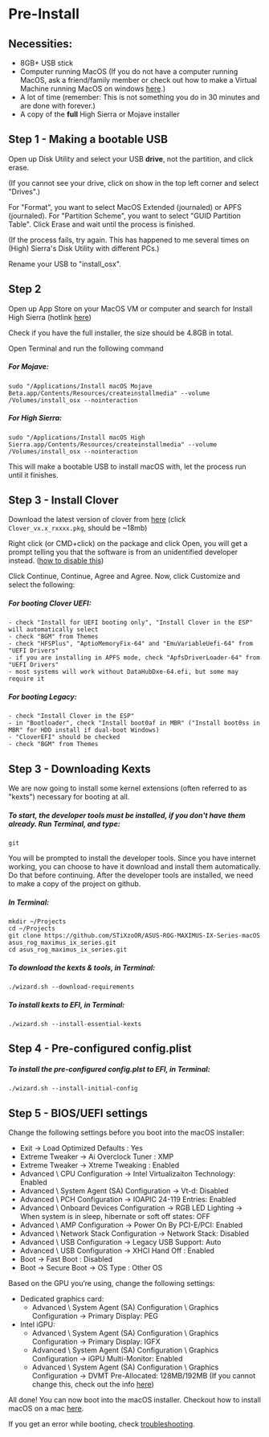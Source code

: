 # Pre-Install

## Necessities:
* 8GB+ USB stick
* Computer running MacOS (If you do not have a computer running MacOS, ask a friend/family member or check out how to make a Virtual Machine running MacOS on windows [here](https://techsviewer.com/install-macos-high-sierra-vmware-windows/).)
* A lot of time (remember: This is not something you do in 30 minutes and are done with forever.)
* A copy of the **full** High Sierra or Mojave installer

## Step 1 - Making a bootable USB
Open up Disk Utility and select your USB **drive**, not the partition, and click erase. 

(If you cannot see your drive, click on show in the top left corner and select "Drives".)

For "Format", you want to select MacOS Extended (journaled) or APFS (journaled). For "Partition Scheme", you want to select "GUID Partition Table". Click Erase and wait until the process is finished. 

(If the process fails, try again. This has happened to me several times on (High) Sierra's Disk Utility with different PCs.)

Rename your USB to "install_osx".

## Step 2
Open up App Store on your MacOS VM or computer and search for Install High Sierra (hotlink [here](https://itunes.apple.com/us/app/macos-high-sierra/id1246284741?mt=12))

Check if you have the full installer, the size should be 4.8GB in total.

Open Terminal and run the following command

##### For Mojave: 
```
sudo "/Applications/Install macOS Mojave Beta.app/Contents/Resources/createinstallmedia" --volume /Volumes/install_osx --nointeraction
```

##### For High Sierra: 
```
sudo "/Applications/Install macOS High Sierra.app/Contents/Resources/createinstallmedia" --volume /Volumes/install_osx --nointeraction
```

This will make a bootable USB to install macOS with, let the process run until it finishes.

## Step 3 - Install Clover
Download the latest version of clover from [here](https://github.com/Dids/clover-builder/releases) (click `Clover_vx.x_rxxxx.pkg`, should be ~18mb)

Right click (or CMD+click) on the package and click Open, you will get a prompt telling you that the software is from an unidentified developer instead. ([how to disable this](http://osxdaily.com/2016/09/27/allow-apps-from-anywhere-macos-gatekeeper/))

Click Continue, Continue, Agree and Agree. Now, click Customize and select the following:

##### For booting Clover UEFI:
```
- check "Install for UEFI booting only", "Install Clover in the ESP" will automatically select
- check "BGM" from Themes
- check "HFSPlus", "AptioMemoryFix-64" and "EmuVariableUefi-64" from "UEFI Drivers"
- if you are installing in APFS mode, check "ApfsDriverLoader-64" from "UEFI Drivers"
- most systems will work without DataHubDxe-64.efi, but some may require it
```

##### For booting Legacy:
```
- check "Install Clover in the ESP"
- in "Bootloader", check "Install boot0af in MBR" ("Install boot0ss in MBR" for HDD install if dual-boot Windows)
- "CloverEFI" should be checked
- check "BGM" from Themes 
```

## Step 3 - Downloading Kexts
We are now going to install some kernel extensions (often referred to as "kexts") necessary for booting at all. 

##### To start, the developer tools must be installed, if you don't have them already. Run Terminal, and type:
```
git
```

You will be prompted to install the developer tools. Since you have internet working, you can choose to have it download and install them automatically. Do that before continuing.
After the developer tools are installed, we need to make a copy of the project on github.

##### In Terminal:
```
mkdir ~/Projects
cd ~/Projects
git clone https://github.com/STiXzoOR/ASUS-ROG-MAXIMUS-IX-Series-macOS asus_rog_maximus_ix_series.git
cd asus_rog_maximus_ix_series.git
```

##### To download the kexts & tools, in Terminal:
```
./wizard.sh --download-requirements
```

##### To install kexts to EFI, in Terminal:
```
./wizard.sh --install-essential-kexts
```

## Step 4 - Pre-configured config.plist

##### To install the pre-configured config.plst to EFI, in Terminal:
```
./wizard.sh --install-initial-config
```

## Step 5 - BIOS/UEFI settings

Change the following settings before you boot into the macOS installer:

* Exit → Load Optimized Defaults : Yes
* Extreme Tweaker → Ai Overclock Tuner : XMP
* Extreme Tweaker → Xtreme Tweaking : Enabled
* Advanced \ CPU Configuration → Intel Virtualizaiton Technology: Enabled
* Advanced \ System Agent (SA) Configuration → Vt-d: Disabled
* Advanced \ PCH Configuration → IOAPIC 24-119 Entries: Enabled
* Advanced \ Onboard Devices Configuration → RGB LED Lighting → When system is in sleep, hibernate or soft off states: OFF
* Advanced \ AMP Configuration → Power On By PCI-E/PCI: Enabled
* Advanced \ Network Stack Configuration → Network Stack: Disabled
* Advanced \ USB Configuration → Legacy USB Support: Auto
* Advanced \ USB Configuration → XHCI Hand Off : Enabled
* Boot → Fast Boot : Disabled
* Boot → Secure Boot → OS Type : Other OS

Based on the GPU you’re using, change the following settings:

- Dedicated graphics card:
  - Advanced \ System Agent (SA) Configuration \ Graphics Configuration → Primary Display: PEG
- Intel iGPU:
  - Advanced \ System Agent (SA) Configuration \ Graphics Configuration → Primary Display: IGFX
  - Advanced \ System Agent (SA) Configuration \ Graphics Configuration → iGPU Multi-Monitor: Enabled
  - Advanced \ System Agent (SA) Configuration \ Graphics Configuration → DVMT Pre-Allocated: 128MB/192MB (If you cannot change this, check out the info [here](Tips.md#intelgraphicsdvmtfixup))

All done! You can now boot into the macOS installer.
Checkout how to install macOS on a mac [here](https://support.apple.com/en-us/HT204904).

If you get an error while booting, check [troubleshooting](Trobleshooting.md).
